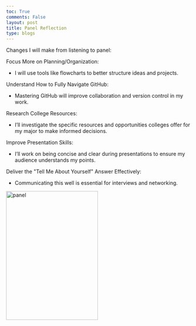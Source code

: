 ```yaml
---
toc: True
comments: False
layout: post
title: Panel Reflection
type: blogs
---
```

Changes I will make from listening to panel:

 Focus More on Planning/Organization:

- I will use tools like flowcharts to better structure ideas and projects.

 Understand How to Fully Navigate GitHub:

- Mastering GitHub will improve collaboration and version control in my work.

Research College Resources:

- I’ll investigate the specific resources and opportunities colleges offer for my major to make informed decisions.

 Improve Presentation Skills:

- I’ll work on being concise and clear during presentations to ensure my audience understands my points.

 Deliver the "Tell Me About Yourself" Answer Effectively:

- Communicating this well is essential for interviews and networking.

<img alt="panel" src="/rheaStudent/images/panel.jpg" width="250" height="350"> 